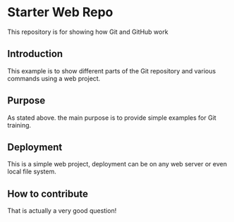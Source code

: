 # Starter Web Repo

This repository is for showing how Git and GitHub work

## Introduction 

This example is to show different parts of the Git repository and various commands using a web project.

## Purpose

As stated above. the main purpose is to provide simple examples for Git training.

## Deployment

This is a simple web project, deployment can be on any web server or even local file system.

## How to contribute

That is actually a very good question!

